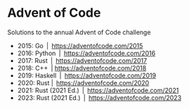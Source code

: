 # Advent of Code
Solutions to the annual Advent of Code challenge
* 2015: Go | https://adventofcode.com/2015
* 2016: Python | https://adventofcode.com/2016
* 2017: Rust | https://adventofcode.com/2017
* 2018: C++ | https://adventofcode.com/2018
* 2019: Haskell | https://adventofcode.com/2019
* 2020: Rust | https://adventofcode.com/2020
* 2021: Rust (2021 Ed.) | https://adventofcode.com/2021
* 2023: Rust (2021 Ed.) | https://adventofcode.com/2023
